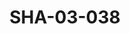 ---
pid: SHA-03-038
title: SHA-03-038
language: ar
collection: شرحبيل احمد
original_label: 
rights: شرحبيل احمد
location_of_original: شرحبيل احمد
photographer_or_studio: وزارة الاعلام التونسي
scanned_from: photograph 17.8 by 24
_date: '1965'
location: تونس
description: الفرقة امام البحر
additional_notes: 
permission_display: 'yes'
on_server: 'no'
on_website: 'no'
permalink: /photopages/ar/SHA-03-038.html
layout: photo-page
---
